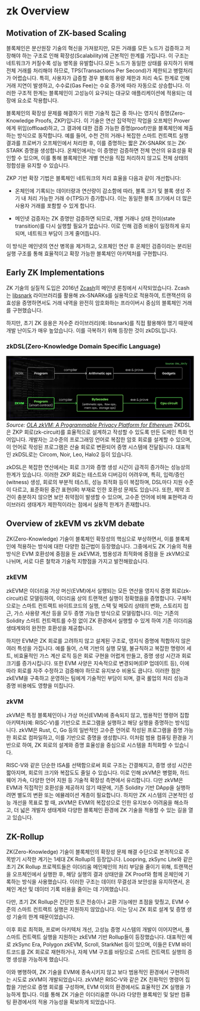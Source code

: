 # zk Overview

## Motivation of ZK-based Scaling

블록체인은 분산원장 기술의 혁신을 가져왔지만, 모든 거래를 모든 노드가 검증하고 저장해야 하는 구조로 인해 확장성(Scalability)에 근본적인 한계를 가집니다. 이 구조는 네트워크가 커질수록 성능 병목을 유발합니다.모든 노드가 동일한 상태를 유지하기 위해 전체 거래를 처리해야 하므로, TPS(Transactions Per Second)가 제한되고 병렬처리가 어렵습니다. 특히, 사용자가 급증할 경우 블록의 용량 제한과 처리 속도 한계로 인해 거래 지연이 발생하고, 수수료(Gas Fee)는 수요 증가에 따라 자동으로 상승합니다. 이러한 구조적 한계는 블록체인이 고성능이 요구되는 대규모 애플리케이션에 적용되는 데 장애 요소로 작용합니다.

블록체인의 확장성 문제를 해결하기 위한 기술적 접근 중 하나는 영지식 증명(Zero-Knowledge Proofs, ZKP)입니다. 이 기술은 연산 집약적인 작업을 오프체인 Prover에게 위임(offload)하고, 그 결과에 대한 검증 가능한 증명(proof)만을 블록체인에 제출하는 방식으로 동작합니다. 예를 들어, 수천 건의 거래나 복잡한 스마트 컨트랙트 실행 결과를 프로버가 오프체인에서 처리한 후, 이를 증명하는 짧은 ZK-SNARK 또는 ZK-STARK 증명을 생성합니다. 온체인에서는 이 증명만 검증하면 전체 연산의 유효성을 확인할 수 있으며, 이를 통해 블록체인은 개별 연산을 직접 처리하지 않고도 전체 상태의 정합성을 유지할 수 있습니다. 

ZKP 기반 확장 기법은 블록체인 네트워크의 처리 효율을 다음과 같이 개선합니다:

- 온체인에 기록되는 데이터량과 연산량이 감소함에 따라, 블록 크기 및 블록 생성 주기 내 처리 가능한 거래 수(TPS)가 증가합니다. 이는 동일한 블록 크기에서 더 많은 사용자 거래를 포함할 수 있게 합니다.

- 메인넷 검증자는 ZK 증명만 검증하면 되므로, 개별 거래나 상태 전이(state transition)를 다시 실행할 필요가 없습니다. 이로 인해 검증 비용이 일정하게 유지되며, 네트워크 부담이 크게 줄어듭니다.

이 방식은 메인넷의 연산 병목을 제거하고, 오프체인 연산 후 온체인 검증이라는 분리된 실행 구조를 통해 효율적이고 확장 가능한 블록체인 아키텍처를 구현합니다.


## Early ZK Implementations

ZK 기술의 실질적 도입은 2016년 [Zcash](https://z.cash/)의 메인넷 론칭에서 시작되었습니다. Zcash는 [libsnark](https://github.com/scipr-lab/libsnark) 라이브러리를 활용해 zk-SNARKs를 실용적으로 적용하여, 트랜잭션의 유효성을 증명하면서도 거래 내역을 완전히 암호화하는 프라이버시 중심의 블록체인 거래를 구현했습니다. 

하지만, 초기 ZK 응용은 저수준 라이브러리(예: libsnark)를 직접 활용해야 했기 때문에 개발 난이도가 매우 높았습니다. 이를 극복하기 위해 등장한 것이 zkDSL입니다.


### zkDSL(Zero-Knowledge Domain Specific Language)
![zkDSL Overview](./img/zkdsl.png)
*Source: [OLA zkVM: A Programmable Privacy Platform for Ethereum](https://medium.com/@ola_zkzkvm/a-programmable-privacy-platform-for-ethereum-understanding-olas-design-principles-and-technical-8a47ff07e725)*
ZKDSL은 ZKP 회로(zk-circuit)를 효율적으로 설계하고 작성할 수 있도록 만든 도메인 특화 언어입니다. 개발자는 고수준의 프로그래밍 언어로 복잡한 암호 회로를 설계할 수 있으며, 이 언어로 작성된 프로그램은 산술 회로로 변환되어 증명 시스템에 전달됩니다. 대표적인 zkDSL로는 Circom, Noir, Leo, Halo2 등이 있습니다. 

zkDSL은 복잡한 연산에서는 회로 크기와 증명 생성 시간이 급격히 증가하는 성능상의 한계가 있습니다. 이러한 ZKP 회로는 테스트와 디버깅이 어려우며, 특히, 입력/증인(witness) 생성, 회로의 부분적 테스트, 성능 최적화 등이 복잡하며, DSL마다 지원 수준이 다르고, 표준화된 중간 표현(IR) 부재로 인한 호환성 문제도 있습니다. 또한, 제약 조건이 충분하지 않으면 보안 취약점이 발생할 수 있으며, 고수준 언어에 비해 표현력과 라이브러리 생태계가 제한적이라는 점에서 실용적 한계가 존재합니다.

## Overview of zkEVM vs zkVM debate

ZK(Zero-Knowledge) 기술이 블록체인 확장성의 핵심으로 부상하면서, 이를 블록체인에 적용하는 방식에 대한 다양한 접근법이 등장했습니다. 그중에서도 ZK 기술의 적용 방식은 EVM 호환성에 중점을 둔 zkEVM과, 범용성과 최적화에 중점을 둔 zkVM으로 나뉘며, 서로 다른 철학과 기술적 지향점을 가지고 발전해왔습니다.

### zkEVM
zkEVM은 이더리움 가상 머신(EVM)에서 실행되는 모든 연산을 영지식 증명 회로(zk-circuit)로 모델링하여, 이더리움 상의 트랜잭션 실행이 정확했음을 증명합니다. 구체적으로는 스마트 컨트랙트 바이트코드의 실행, 스택 및 메모리 상태의 변화, 스토리지 접근, 가스 사용량 계산 등을 모두 증명 가능한 방식으로 모델링합니다. 이는 기존의 Solidity 스마트 컨트랙트를 수정 없이 ZK 환경에서 실행할 수 있게 하여 기존 이더리움 생태계와의 완전한 호환성을 제공합니다.

하지만 EVM은 ZK 회로를 고려하지 않고 설계된 구조로, 영지식 증명에 적합하지 않은 여러 특성을 가집니다. 예를 들어, 스택 기반의 실행 모델, 불규칙하고 복잡한 명령어 세트, 비효율적인 가스 계산 로직 등은 회로 구현을 어렵게 만들고, 증명 생성 시간과 회로 크기를 증가시킵니다. 또한 EVM 사양은 지속적으로 변경되며(EIP 업데이트 등), 이에 따라 회로를 자주 수정하고 검증해야 하므로 유지보수 비용도 큽니다. 이러한 점은 zkEVM을 구축하고 운영하는 팀에게 기술적인 부담이 되며, 결국 롤업의 처리 성능과 증명 비용에도 영향을 미칩니다.


### zkVM

zkVM은 특정 블록체인이나 가상 머신(EVM)에 종속되지 않고, 범용적인 명령어 집합 아키텍처(예: RISC-V)를 기반으로 프로그램을 실행하고 해당 실행을 증명하는 방식입니다. zkVM은 Rust, C, Go 등의 일반적인 고수준 언어로 작성된 프로그램을 증명 가능한 회로로 컴파일하고, 이를 기반으로 증명을 생성합니다. 이처럼 범용 컴퓨팅 환경을 기반으로 하여, ZK 회로의 설계와 증명 효율성을 중심으로 시스템을 최적화할 수 있습니다.

RISC-V와 같은 단순한 ISA를 선택함으로써 회로 구조는 간결해지고, 증명 생성 시간은 짧아지며, 회로의 크기와 복잡도도 줄일 수 있습니다. 이로 인해 zkVM은 병렬화, 하드웨어 가속, 다양한 언어 지원 등 기술적 확장성 측면에서 유리합니다. 다만 zkVM은 EVM과 직접적인 호환성을 제공하지 않기 때문에, 기존 Solidity 기반 DApp을 실행하려면 별도의 변환 또는 에뮬레이션 계층이 필요합니다. 하지만 ZK 시스템의 근본적인 성능 개선을 목표로 할 때, zkVM은 EVM의 복잡성으로 인한 유지보수 어려움을 해소하고, 더 넓은 개발자 생태계와 다양한 블록체인 환경에 ZK 기술을 적용할 수 있는 길을 열고 있습니다.


## ZK-Rollup

ZK(Zero-Knowledge) 기술이 블록체인의 확장성 문제 해결 수단으로 본격적으로 주목받기 시작한 계기는 1세대 ZK Rollup의 등장입니다. Loopring, zkSync Lite와 같은 초기 ZK Rollup 프로젝트들은 이더리움 메인체인의 처리 부담을 줄이기 위해, 트랜잭션을 오프체인에서 실행한 후, 해당 실행의 결과 상태만을 ZK Proof와 함께 온체인에 기록하는 방식을 사용했습니다. 이러한 구조는 데이터 무결성과 보안성을 유지하면서, 온체인 계산 및 데이터 기록 비용을 줄이는 데 기여했습니다.

다만, 초기 ZK Rollup은 간단한 토큰 전송이나 교환 기능에만 초점을 맞췄고, EVM 수준의 스마트 컨트랙트 실행은 지원하지 않았습니다. 이는 당시 ZK 회로 설계 및 증명 생성 기술의 한계 때문이었습니다.

이후 회로 최적화, 프로버 아키텍처 개선, 고성능 증명 시스템의 개발이 이어지면서, 풀 스마트 컨트랙트 실행을 지원하는 zkEVM 기반 Rollup들이 등장했습니다. 대표적인 예로 zkSync Era, Polygon zkEVM, Scroll, StarkNet 등이 있으며, 이들은 EVM 바이트코드를 ZK 회로로 재현하거나, 자체 VM 구조를 바탕으로 스마트 컨트랙트 실행의 증명 생성을 가능하게 했습니다.

이와 병행하여, ZK 기술을 EVM에 종속시키지 않고 보다 범용적인 환경에서 구현하려는 시도로 zkVM이 개발되었습니다. zkVM은 RISC-V와 같은 ZK 친화적인 명령어 집합을 기반으로 증명 회로를 구성하며, EVM 이외의 환경에서도 효율적인 ZK 실행을 가능하게 합니다. 이를 통해 ZK 기술은 이더리움뿐 아니라 다양한 블록체인 및 일반 컴퓨팅 환경에서의 적용 가능성을 확보하게 되었습니다.
